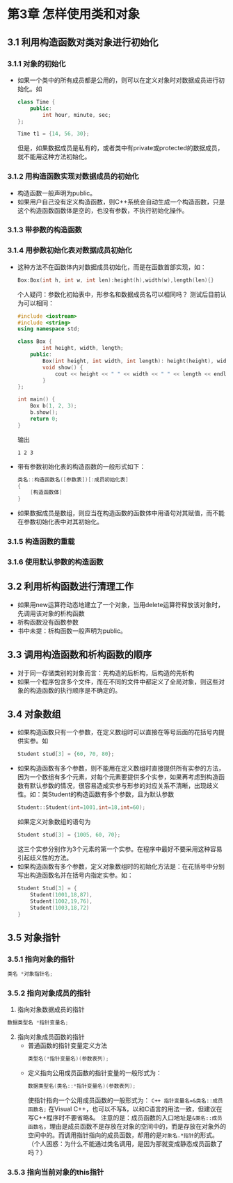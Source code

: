 # 第3章 怎样使用类和对象
## 3.1 利用构造函数对类对象进行初始化
### 3.1.1 对象的初始化
*	如果一个类中的所有成员都是公用的，则可以在定义对象时对数据成员进行初始化。如
	``` C++
	class Time {
		public:
			int hour, minute, sec;
	};

	Time t1 = {14, 56, 30};
	```
	但是，如果数据成员是私有的，或者类中有private或protected的数据成员，就不能用这种方法初始化。
### 3.1.2 用构造函数实现对数据成员的初始化
* 构造函数一般声明为public。
* 如果用户自己没有定义构造函数，则C++系统会自动生成一个构造函数，只是这个构造函数函数体是空的，也没有参数，不执行初始化操作。
### 3.1.3 带参数的构造函数
### 3.1.4 用参数初始化表对数据成员初始化
*	这种方法不在函数体内对数据成员初始化，而是在函数首部实现，如：
	``` C++
	Box:Box(int h, int w, int len):height(h),width(w),length(len){}
	```
	个人疑问：参数化初始表中，形参名和数据成员名可以相同吗？
	测试后目前认为可以相同：
	``` C++
	#include <iostream>
	#include <string>
	using namespace std;
	
	class Box {
			int height, width, length;
		public:
			Box(int height, int width, int length): height(height), width(width), length(length) {}
			void show() {
				cout << height << " " << width << " " << length << endl;
			}
	};
	
	int main() {
		Box b(1, 2, 3);
		b.show();
		return 0;
	}
	```
	输出
	```
	1 2 3

	```
*	带有参数初始化表的构造函数的一般形式如下：
  	``` C++
	类名::构造函数名([参数表])[:成员初始化表]
  	{
		[构造函数体]
	}
	```
* 如果数据成员是数组，则应当在构造函数的函数体中用语句对其赋值，而不能在参数初始化表中对其初始化。
### 3.1.5 构造函数的重载
### 3.1.6 使用默认参数的构造函数
## 3.2 利用析构函数进行清理工作
* 如果用new运算符动态地建立了一个对象，当用delete运算符释放该对象时，先调用该对象的析构函数
* 析构函数没有函数参数
* 书中未提：析构函数一般声明为public。
## 3.3 调用构造函数和析构函数的顺序
* 对于同一存储类别的对象而言：先构造的后析构，后构造的先析构
* 如果一个程序包含多个文件，而在不同的文件中都定义了全局对象，则这些对象的构造函数的执行顺序是不确定的。
## 3.4 对象数组
* 如果构造函数只有一个参数，在定义数组时可以直接在等号后面的花括号内提供实参。如
	``` C++
	Student stud[3] = {60, 70, 80};
	```
* 如果构造函数有多个参数，则不能用在定义数组时直接提供所有实参的方法，因为一个数组有多个元素，对每个元素要提供多个实参，如果再考虑到构造函数有默认参数的情况，很容易造成实参与形参的对应关系不清晰，出现歧义性。如：类Student的构造函数有多个参数，且为默认参数
	``` C++
	Student::Student(int=1001,int=18,int=60);
	```
  如果定义对象数组的语句为
  	``` C++
	Student stud[3] = {1005, 60, 70};
	```
  这三个实参分别作为3个元素的第一个实参。在程序中最好不要采用这种容易引起歧义性的方法。
* 如果构造函数有多个参数，定义对象数组时的初始化方法是：在花括号中分别写出构造函数名并在括号内指定实参。如：
	``` C++
	Student Stud[3] = {
		Student(1001,18,87),
		Student(1002,19,76),
		Student(1003,18,72)
	}
	```
## 3.5 对象指针
### 3.5.1 指向对象的指针
``` C++
类名 *对象指针名;
```
### 3.5.2 指向对象成员的指针
1. 指向对象数据成员的指针
``` C++
数据类型名 *指针变量名;
```
2. 指向对象成员函数的指针
	* 普通函数的指针变量定义方法
		``` C++
		类型名(*指针变量名)(参数表列);
		```
	* 定义指向公用成员函数的指针变量的一般形式为：
		``` C++
		数据类型名(类名::*指针变量名)(参数表列);
		```
		使指针指向一个公用成员函数的一般形式为：
			``` C++
			指针变量名=&类名::成员函数名;
			```
			在Visual C++，也可以不写&，以和C语言的用法一致，但建议在写C++程序时不要省略&。
		注意的是：成员函数的入口地址是`&类名::成员函数名`，理由是成员函数不是存放在对象的空间中的，而是存放在对象外的空间中的。而调用指针指向的成员函数，却用的是`对象名.*指针`的形式。（个人困惑：为什么不能通过类名调用，是因为那就变成静态成员函数了吗？）
### 3.5.3 指向当前对象的this指针
